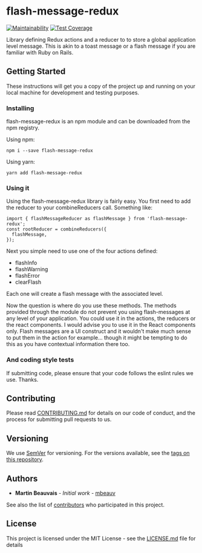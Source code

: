 # flash-message-redux

[![Maintainability](https://api.codeclimate.com/v1/badges/663d53d7a1649aa9ab99/maintainability)](https://codeclimate.com/github/mbeauv/flash-message-redux/maintainability) [![Test Coverage](https://api.codeclimate.com/v1/badges/663d53d7a1649aa9ab99/test_coverage)](https://codeclimate.com/github/mbeauv/flash-message-redux/test_coverage)

Library defining Redux actions and a reducer to to store a global application level message.  This is akin to a toast message or a
flash message if you are familiar with Ruby on Rails.

## Getting Started

These instructions will get you a copy of the project up and running on your local machine for development and testing purposes. 

### Installing

flash-message-redux is an npm module and can be downloaded from the npm registry.

Using npm:

```
npm i --save flash-message-redux
```

Using yarn:

```
yarn add flash-message-redux
```
### Using it

Using the flash-message-redux library is fairly easy.  You first need to add the reducer to your combineReducers call.  Something like:

```
import { flashMessageReducer as flashMessage } from 'flash-message-redux';
const rootReducer = combineReducers({
  flashMessage,
});
```

Next you simple need to use one of the four actions defined:

- flashInfo
- flashWarning
- flashError
- clearFlash

Each one will create a flash message with the associated level.

Now the question is where do you use these methods.  The methods provided through the module do not prevent you using flash-messages at any level of your application.  You could use it in the actions, the reducers or the react components.  I would advise you to use it in the React components only. Flash messages are a UI construct and it wouldn't make much sense to put them in the action for example... though it might be tempting to do this as you have contextual information there too.

### And coding style tests

If submitting code, please ensure that your code follows the eslint rules we use. Thanks.

## Contributing

Please read [CONTRIBUTING.md](https://gist.github.com/mbeauv/214b791a2512201886e4833a3c64241f) for details on our code of conduct, and the process for submitting pull requests to us.

## Versioning

We use [SemVer](http://semver.org/) for versioning. For the versions available, see the [tags on this repository](https://github.com/your/project/tags).

## Authors

* **Martin Beauvais** - *Initial work* - [mbeauv](https://github.com/mbeauv)

See also the list of [contributors](https://github.com/mbeauv/media-gallery-redux/contributors) who participated in this project.

## License

This project is licensed under the MIT License - see the [LICENSE.md](LICENSE.md) file for details
